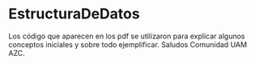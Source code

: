 # EstructuraDeDatos

Los código que aparecen en los pdf se utilizaron para explicar algunos conceptos iniciales y sobre todo ejemplificar. Saludos
Comunidad UAM AZC.
